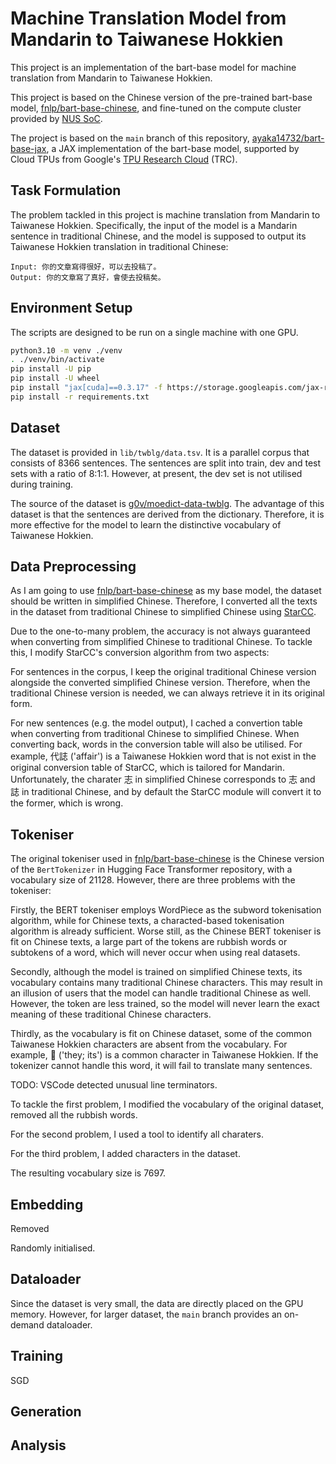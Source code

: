 # Machine Translation Model from Mandarin to Taiwanese Hokkien

This project is an implementation of the bart-base model for machine translation from Mandarin to Taiwanese Hokkien.

This project is based on the Chinese version of the pre-trained bart-base model, [fnlp/bart-base-chinese](https://huggingface.co/fnlp/bart-base-chinese), and fine-tuned on the compute cluster provided by [NUS SoC](https://www.comp.nus.edu.sg/).

The project is based on the `main` branch of this repository, [ayaka14732/bart-base-jax](https://github.com/ayaka14732/bart-base-jax), a JAX implementation of the bart-base model, supported by Cloud TPUs from Google's [TPU Research Cloud](https://sites.research.google/trc/about/) (TRC).

## Task Formulation

The problem tackled in this project is machine translation from Mandarin to Taiwanese Hokkien. Specifically, the input of the model is a Mandarin sentence in traditional Chinese, and the model is supposed to output its Taiwanese Hokkien translation in traditional Chinese:

```
Input: 你的文章寫得很好，可以去投稿了。
Output: 你的文章寫了真好，會使去投稿矣。
```

## Environment Setup

The scripts are designed to be run on a single machine with one GPU.

```sh
python3.10 -m venv ./venv
. ./venv/bin/activate
pip install -U pip
pip install -U wheel
pip install "jax[cuda]==0.3.17" -f https://storage.googleapis.com/jax-releases/jax_cuda_releases.html
pip install -r requirements.txt
```

## Dataset

The dataset is provided in `lib/twblg/data.tsv`. It is a parallel corpus that consists of 8366 sentences. The sentences are split into train, dev and test sets with a ratio of 8:1:1. However, at present, the dev set is not utilised during training.

The source of the dataset is [g0v/moedict-data-twblg](https://github.com/g0v/moedict-data-twblg/blob/master/uni/%E4%BE%8B%E5%8F%A5.csv). The advantage of this dataset is that the sentences are derived from the dictionary. Therefore, it is more effective for the model to learn the distinctive vocabulary of Taiwanese Hokkien.

## Data Preprocessing

As I am going to use [fnlp/bart-base-chinese](https://huggingface.co/fnlp/bart-base-chinese) as my base model, the dataset should be written in simplified Chinese. Therefore, I converted all the texts in the dataset from traditional Chinese to simplified Chinese using [StarCC](https://github.com/StarCC0/starcc-py).

Due to the one-to-many problem, the accuracy is not always guaranteed when converting from simplified Chinese to traditional Chinese. To tackle this, I modify StarCC's conversion algorithm from two aspects:

For sentences in the corpus, I keep the original traditional Chinese version alongside the converted simplified Chinese version. Therefore, when the traditional Chinese version is needed, we can always retrieve it in its original form.

For new sentences (e.g. the model output), I cached a convertion table when converting from traditional Chinese to simplified Chinese. When converting back, words in the conversion table will also be utilised. For example, 代誌 ('affair') is a Taiwanese Hokkien word that is not exist in the original conversion table of StarCC, which is tailored for Mandarin. Unfortunately, the charater 志 in simplified Chinese corresponds to 志 and 誌 in traditional Chinese, and by default the StarCC module will convert it to the former, which is wrong.

## Tokeniser

The original tokeniser used in [fnlp/bart-base-chinese](https://huggingface.co/fnlp/bart-base-chinese) is the Chinese version of the `BertTokenizer` in Hugging Face Transformer repository, with a vocabulary size of 21128. However, there are three problems with the tokeniser:

Firstly, the BERT tokeniser employs WordPiece as the subword tokenisation algorithm, while for Chinese texts, a characted-based tokenisation algorithm is already sufficient. Worse still, as the Chinese BERT tokeniser is fit on Chinese texts, a large part of the tokens are rubbish words or subtokens of a word, which will never occur when using real datasets.

Secondly, although the model is trained on simplified Chinese texts, its vocabulary contains many traditional Chinese characters. This may result in an illusion of users that the model can handle traditional Chinese as well. However, the token are less trained, so the model will never learn the exact meaning of these traditional Chinese characters.

Thirdly, as the vocabulary is fit on Chinese dataset, some of the common Taiwanese Hokkien characters are absent from the vocabulary. For example, 𪜶 ('they; its') is a common character in Taiwanese Hokkien. If the tokenizer cannot handle this word, it will fail to translate many sentences.

TODO: VSCode detected unusual line terminators.

To tackle the first problem, I modified the vocabulary of the original dataset, removed all the rubbish words.

For the second problem, I used a tool to identify all charaters.

For the third problem, I added characters in the dataset.

The resulting vocabulary size is 7697.

## Embedding

Removed

Randomly initialised.

## Dataloader

Since the dataset is very small, the data are directly placed on the GPU memory. However, for larger dataset, the `main` branch provides an on-demand dataloader.

## Training

SGD

## Generation

## Analysis
